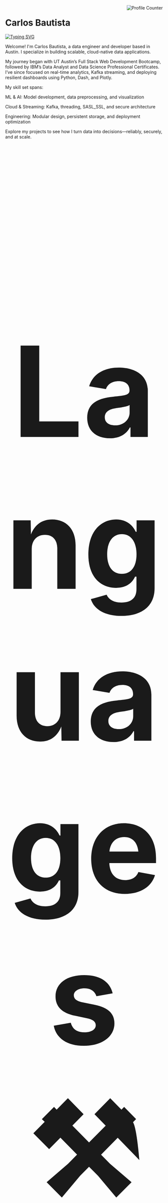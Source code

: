 <img src="https://komarev.com/ghpvc/?username=CxLos&color=blue" alt="Profile Counter" align="right">

# Carlos Bautista

[![Typing SVG](https://readme-typing-svg.demolab.com/?size=20&color=0284F7FF&duration=5000&pause=1&width=435&height=50&lines=Data+Engineer;Data+Scientist)](https://git.io/typing-svg)

Welcome! I'm Carlos Bautista, a data engineer and developer based in Austin. I specialize in building scalable, cloud-native data applications.

My journey began with UT Austin’s Full Stack Web Development Bootcamp, followed by IBM’s Data Analyst and Data Science Professional Certificates. I’ve since focused on real-time analytics, Kafka streaming, and deploying resilient dashboards using Python, Dash, and Plotly.

My skill set spans:

ML & AI: Model development, data preprocessing, and visualization

Cloud & Streaming: Kafka, threading, SASL_SSL, and secure architecture

Engineering: Modular design, persistent storage, and deployment optimization

Explore my projects to see how I turn data into decisions—reliably, securely, and at scale.

<h2 align="center" style="font-size: 400px;">Languages ⚒️</h2>
   <div align="center">
        <img height=30px src="https://skillicons.dev/icons?i=python,javascript,react,mysql,mongodb,html,css,vscode,github," />
    </div>

<br>

<h2 align="center" style="font-size: 400px;">Libraries 💻</h2>

   <div align="center">
   
   ![Pandas Badge](https://img.shields.io/badge/-Pandas-blue?logo=pandas&logoColor=yellow&labelColor=blue&color=gray)
   ![Numpy Badge](https://img.shields.io/badge/-Numpy-blue?logo=numpy&logoColor=yellow&labelColor=blue&color=gray)
   [![Matplotlib Badge](https://img.shields.io/badge/-Matplotlib-blue?logo=python&logoColor=yellow&labelColor=blue&color=gray)](https://matplotlib.org/)
   [![Seaborn Badge](https://img.shields.io/badge/-Seaborn-blue?labelColor=blue&color=gray)](https://seaborn.pydata.org/)
   [![Plotly Badge](https://img.shields.io/badge/-Plotly-blue?logo=plotly&labelColor=blue&color=gray)](https://plotly.com/)
   
   </div>
   
<br/>

<h2 align="center" style="font-size: 400px;">Stats 📊</h2>

<div style="display: flex; justify-content: center;">

[![CxLos's GitHub stats](https://github-readme-stats.vercel.app/api?username=cxlos&theme=transparent)](https://github.com/cxlos/github-readme-stats)

[![Top Langs](https://github-readme-stats.vercel.app/api/top-langs/?username=cxlos&layout=compact&theme=transparent)](https://github.com/cxlos/cxlos)

</div>

<!--
**CxLos/CxLos** is a ✨ _special_ ✨ repository because its `README.md` (this file) appears on your GitHub profile.

Here are some ideas to get you started:

- 🔭 I’m currently working on ...
- 🌱 I’m currently learning ...
- 👯 I’m looking to collaborate on ...
- 🤔 I’m looking for help with ...
- 💬 Ask me about ...
- 📫 How to reach me: ...
- 😄 Pronouns: ...
- ⚡ Fun fact: ...
-->
